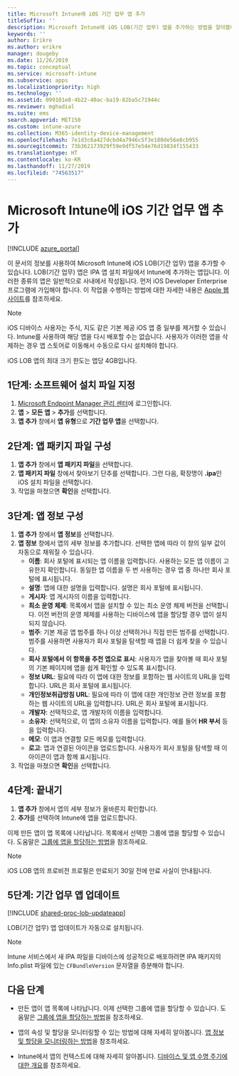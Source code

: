 ```yaml
---
title: Microsoft Intune에 iOS 기간 업무 앱 추가
titleSuffix: ''
description: Microsoft Intune에 iOS LOB(기간 업무) 앱을 추가하는 방법을 알아봅니다.
keywords: ''
author: Erikre
ms.author: erikre
manager: dougeby
ms.date: 11/26/2019
ms.topic: conceptual
ms.service: microsoft-intune
ms.subservice: apps
ms.localizationpriority: high
ms.technology: ''
ms.assetid: 099101e8-4b22-40ac-ba19-82ba5c71944c
ms.reviewer: mghadial
ms.suite: ems
search.appverid: MET150
ms.custom: intune-azure
ms.collection: M365-identity-device-management
ms.openlocfilehash: 7e1d3c6a427dcbd4a7946c5f3e180de56e8cb955
ms.sourcegitcommit: 73b362173929f59e9df57e54e76d19834f155433
ms.translationtype: HT
ms.contentlocale: ko-KR
ms.lasthandoff: 11/27/2019
ms.locfileid: "74563517"
---
```

# <a name="add-an-ios-line-of-business-app-to-microsoft-intune"></a>Microsoft Intune에 iOS 기간 업무 앱 추가

[!INCLUDE [azure_portal](../includes/azure_portal.md)]

이 문서의 정보를 사용하여 Microsoft Intune에 iOS LOB(기간 업무) 앱을 추가할 수 있습니다. LOB(기간 업무) 앱은 IPA 앱 설치 파일에서 Intune에 추가하는 앱입니다. 이러한 종류의 앱은 일반적으로 사내에서 작성됩니다. 먼저 iOS Developer Enterprise 프로그램에 가입해야 합니다. 이 작업을 수행하는 방법에 대한 자세한 내용은 [Apple 웹사이트](https://developer.apple.com/programs/ios/enterprise/)를 참조하세요.

>[!NOTE]
>iOS 디바이스 사용자는 주식, 지도 같은 기본 제공 iOS 앱 중 일부를 제거할 수 있습니다. Intune를 사용하여 해당 앱을 다시 배포할 수는 없습니다. 사용자가 이러한 앱을 삭제하는 경우 앱 스토어로 이동해서 수동으로 다시 설치해야 합니다.
>
>iOS LOB 앱의 최대 크기 한도는 앱당 4GB입니다.

## <a name="step-1-specify-the-software-setup-file"></a>1단계: 소프트웨어 설치 파일 지정

1. [Microsoft Endpoint Manager 관리 센터](https://go.microsoft.com/fwlink/?linkid=2109431)에 로그인합니다.
2. **앱** > **모든 앱** > **추가**를 선택합니다.
3. **앱 추가** 창에서 **앱 유형**으로 **기간 업무 앱**을 선택합니다.

## <a name="step-2-configure-the-app-package-file"></a>2단계: 앱 패키지 파일 구성

1. **앱 추가** 창에서 **앱 패키지 파일**을 선택합니다.
2. **앱 패키지 파일** 창에서 찾아보기 단추를 선택합니다. 그런 다음, 확장명이 **.ipa**인 iOS 설치 파일을 선택합니다.
3. 작업을 마쳤으면 **확인**을 선택합니다.


## <a name="step-3-configure-app-information"></a>3단계: 앱 정보 구성

1. **앱 추가** 창에서 **앱 정보**를 선택합니다.
2. **앱 정보** 창에서 앱의 세부 정보를 추가합니다. 선택한 앱에 따라 이 창의 일부 값이 자동으로 채워질 수 있습니다.
    - **이름**: 회사 포털에 표시되는 앱 이름을 입력합니다. 사용하는 모든 앱 이름이 고유한지 확인합니다. 동일한 앱 이름을 두 번 사용하는 경우 앱 중 하나만 회사 포털에 표시됩니다.
    - **설명**: 앱에 대한 설명을 입력합니다. 설명은 회사 포털에 표시됩니다.
    - **게시자**: 앱 게시자의 이름을 입력합니다.
    - **최소 운영 체제**: 목록에서 앱을 설치할 수 있는 최소 운영 체제 버전을 선택합니다. 이전 버전의 운영 체제를 사용하는 디바이스에 앱을 할당할 경우 앱이 설치되지 않습니다.
    - **범주**: 기본 제공 앱 범주를 하나 이상 선택하거나 직접 만든 범주를 선택합니다. 범주를 사용하면 사용자가 회사 포털을 탐색할 때 앱을 더 쉽게 찾을 수 있습니다.
    - **회사 포털에서 이 항목을 추천 앱으로 표시**: 사용자가 앱을 찾아볼 때 회사 포털의 기본 페이지에 앱을 쉽게 확인할 수 있도록 표시합니다.
    - **정보 URL**: 필요에 따라 이 앱에 대한 정보를 포함하는 웹 사이트의 URL을 입력합니다. URL은 회사 포털에 표시됩니다.
    - **개인정보취급방침 URL**: 필요에 따라 이 앱에 대한 개인정보 관련 정보를 포함하는 웹 사이트의 URL을 입력합니다. URL은 회사 포털에 표시됩니다.
    - **개발자**: 선택적으로, 앱 개발자의 이름을 입력합니다.
    - **소유자**: 선택적으로, 이 앱의 소유자 이름을 입력합니다. 예를 들어 **HR 부서** 등을 입력합니다.
    - **메모**: 이 앱과 연결할 모든 메모를 입력합니다.
    - **로고**: 앱과 연결된 아이콘을 업로드합니다. 사용자가 회사 포털을 탐색할 때 이 아이콘이 앱과 함께 표시됩니다.
3. 작업을 마쳤으면 **확인**을 선택합니다.

## <a name="step-4-finish-up"></a>4단계: 끝내기

1. **앱 추가** 창에서 앱의 세부 정보가 올바른지 확인합니다.
2. **추가**를 선택하여 Intune에 앱을 업로드합니다.

이제 만든 앱이 앱 목록에 나타납니다. 목록에서 선택한 그룹에 앱을 할당할 수 있습니다. 도움말은 [그룹에 앱을 할당하는 방법](apps-deploy.md)을 참조하세요.

> [!NOTE]
> iOS LOB 앱의 프로비전 프로필은 만료되기 30일 전에 만료 사실이 안내됩니다.

## <a name="step-5-update-a-line-of-business-app"></a>5단계: 기간 업무 앱 업데이트

[!INCLUDE [shared-proc-lob-updateapp](../includes/shared-proc-lob-updateapp.md)]

LOB(기간 업무) 앱 업데이트가 자동으로 설치됩니다.

> [!NOTE]
> Intune 서비스에서 새 IPA 파일을 디바이스에 성공적으로 배포하려면 IPA 패키지의 Info.plist 파일에 있는 `CFBundleVersion` 문자열을 증분해야 합니다.

## <a name="next-steps"></a>다음 단계

- 만든 앱이 앱 목록에 나타납니다. 이제 선택한 그룹에 앱을 할당할 수 있습니다. 도움말은 [그룹에 앱을 할당하는 방법](apps-deploy.md)을 참조하세요.

- 앱의 속성 및 할당을 모니터링할 수 있는 방법에 대해 자세히 알아봅니다. [앱 정보 및 할당을 모니터링하는 방법](apps-monitor.md)을 참조하세요.

- Intune에서 앱의 컨텍스트에 대해 자세히 알아봅니다. [디바이스 및 앱 수명 주기에 대한 개요](../fundamentals/device-lifecycle.md)를 참조하세요.
